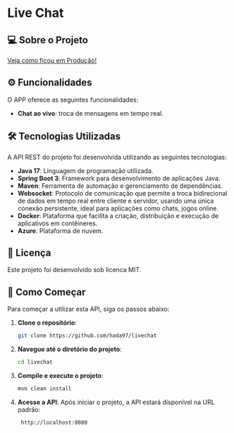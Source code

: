 # Live Chat

## 💻 Sobre o Projeto

[Veja como ficou em Produção!](https://livechat-huf7g3fne9cqhyf3.canadacentral-01.azurewebsites.net/)

## ⚙️ Funcionalidades

O APP oferece as seguintes funcionalidades:
- **Chat ao vivo**: troca de mensagens em tempo real.

## 🛠 Tecnologias Utilizadas

A API REST do projeto foi desenvolvida utilizando as seguintes tecnologias:
- **Java 17**: Linguagem de programação utilizada.
- **Spring Boot 3**: Framework para desenvolvimento de aplicações Java.
- **Maven**: Ferramenta de automação e gerenciamento de dependências.
- **Websocket**: Protocolo de comunicação que permite a troca bidirecional de dados em tempo real entre cliente e servidor, usando uma única conexão persistente, ideal para aplicações como chats, jogos online.
- **Docker**:  Plataforma que facilita a criação, distribuição e execução de aplicativos em contêineres.
- **Azure**:  Plataforma de nuvem.


## 📝 Licença

Este projeto foi desenvolvido sob licenca MIT.

## 🚀 Como Começar

Para começar a utilizar esta API, siga os passos abaixo:

1. **Clone o repositório**:
    ```bash
    git clone https://github.com/hada97/livechat
    ```

2. **Navegue até o diretório do projeto**:
    ```bash
    cd livechat
    ```

3. **Compile e execute o projeto**:
    ```bash
    mvn clean install

    ```

4. **Acesse a API**: Após iniciar o projeto, a API estará disponível na URL padrão:
   ```bash
    http://localhost:8080
   
    ```


